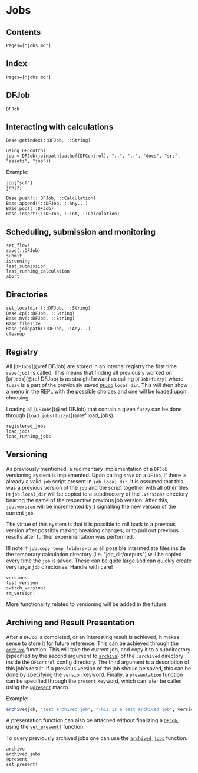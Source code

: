 # Jobs
## Contents
```@contents
Pages=["jobs.md"]
```
## Index
```@index
Pages=["jobs.md"]
```
## DFJob
```@docs
DFJob
```

## Interacting with calculations
```@docs
Base.getindex(::DFJob, ::String)
```
```@setup job_calculation_access
using DFControl
job = DFJob(joinpath(pathof(DFControl), "..", "..", "docs", "src", "assets", "job"))
```
Example: 
```@repl job_calculation_access
job["scf"]
job[2]
```

```@docs
Base.push!(::DFJob, ::Calculation)
Base.append!(::DFJob, ::Any...)
Base.pop!(::DFJob)
Base.insert!(::DFJob, ::Int, ::Calculation)
```

## Scheduling, submission and monitoring
```@docs
set_flow!
save(::DFJob)
submit
isrunning
last_submission
last_running_calculation
abort
```


## Directories
```@docs
set_localdir!(::DFJob, ::String)
Base.cp(::DFJob, ::String)
Base.mv(::DFJob, ::String)
Base.filesize
Base.joinpath(::DFJob, ::Any...)
cleanup
```
## Registry
All [`DFJobs`](@ref DFJob) are stored in an internal registry the first time `save(job)` is called. 
This means that finding all previously worked on [`DFJobs`](@ref DFJob) is as straightforward as
calling `DFJob(fuzzy)` where `fuzzy` is a part of the previously saved [`DFJob`](@ref) `local_dir`. 
This will then show a menu in the REPL with the possible choices and one will be loaded upon choosing.

Loading all [`DFJobs`](@ref DFJob) that contain a given `fuzzy` can be done through [`load_jobs(fuzzy)`](@ref load_jobs).

```@docs
registered_jobs
load_jobs
load_running_jobs
```
## Versioning

As previously mentioned, a rudimentary implementation of a `DFJob` versioning system is implemented. 
Upon calling `save` on a `DFJob`, if there is already a valid `job` script present in `job.local_dir`, 
it is assumed that this was a previous version of the `job` and the script together with all other
files in `job.local_dir` will be copied to a subdirectory of the `.versions` directory bearing the name of the 
respective previous job version. After this, `job.version` will be incremented by `1` signalling the 
new version of the current `job`. 

The virtue of this system is that it is possible to roll back to a previous version after possibly making
breaking changes, or to pull out previous results after further experimentation was performed.

!!! note
    If `job.copy_temp_folders=true` all possible intermediate files inside the temporary calculation directory 
    (i.e. "job_dir/outputs") will be copied every time the `job` is saved. These can be quite large and 
    can quickly create very large `job` directories. Handle with care!

```@docs
versions
last_version
switch_version!
rm_version!
```
More functionality related to versioning will be added in the future.

## Archiving and Result Presentation
After a `DFJob` is completed, or an interesting result is achieved, it makes sense to store it for future reference. 
This can be achieved through the [`archive`](@ref) function. This will take the current job, and copy it to a subdirectory (specified by the second argument to [`archive`](@ref)) of the `.archived` directory inside the `DFControl` config directory. The third argument is a description of this job's result. If a previous version of the job should be saved, this can be done by specifying the `version` keyword. Finally, a `presentation` function can be specified through the `present` keyword, which can later be called using the [`@present`](@ref) macro. 

Example:
```julia
archive(job, "test_archived_job", "This is a test archived job"; version = 1, present = j -> @show j.structure)
```

A presentation function can also be attached without finalizing a [`DFJob`](@ref), using the [`set_present!`](@ref) function.

To query previously archived jobs one can use the [`archived_jobs`](@ref) function.

```@docs
archive
archived_jobs
@present
set_present!
```
